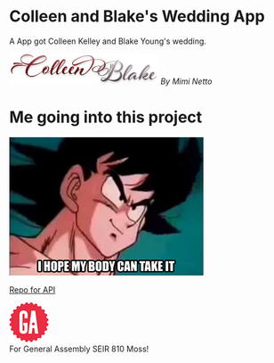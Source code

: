 # Colleen and Blake's Wedding App
A App got Colleen Kelley and Blake Young's wedding.

![Colleen and Blake](/img/co_bl.png)   _By Mimi Netto_

# Me going into this project
![body](/img/body.png)

[Repo for API](https://github.com/mimnetto/wedding_app_api)

![ga](/img/gaLogo.png) <br>
For General Assembly SEIR 810 Moss!
